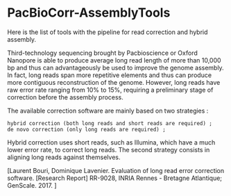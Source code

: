 # PacBioCorr-AssemblyTools
Here is the list of tools with the pipeline for read correction and hybrid assembly. 

Third-technology sequencing brought by Pacbioscience or Oxford Nanopore is able to produce
average long read length of more than 10,000 bp and thus can advantageously be used to improve
the genome assembly. In fact, long reads span more repetitive elements and thus can produce
more contiguous reconstruction of the genome. However, long reads have raw error rate ranging
from 10% to 15%, requiring a preliminary stage of correction before the assembly process.

The available correction software are mainly based on two strategies :
	
	hybrid correction (both long reads and short reads are required) ;
	de novo correction (only long reads are required) ;
Hybrid correction uses short reads, such as Illumina, which have a much lower error rate, to
correct long reads. The second strategy consists in aligning long reads against themselves.


[Laurent Bouri, Dominique Lavenier. Evaluation of long read error correction software. [Research
Report] RR-9028, INRIA Rennes - Bretagne Atlantique; GenScale. 2017. <hal-01463694>]
